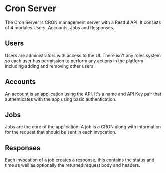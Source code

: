 # Cron Server

The Cron Server is CRON management server with a Restful API. It consists of 4 modules Users, Accounts, Jobs and Responses.

## Users

Users are administrators with access to the UI. There isn't any roles system so each user has permission to perform
any actions in the platform including adding and removing other users.

## Accounts

An account is an application using the API. It's a name and API Key pair that authenticates with the app using basic authentication.

## Jobs

Jobs are the core of the application. A job is a CRON along with information for the request that should be sent in each invocation.

## Responses

Each invocation of a job creates a response, this contains the status and time as well as optionally the returned request
body and headers.
